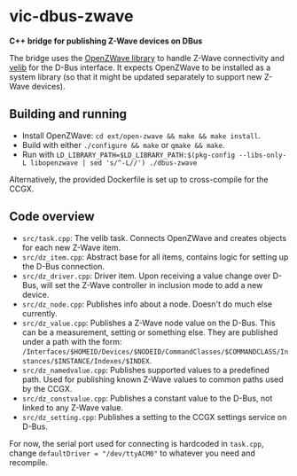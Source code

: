 # vic-dbus-zwave
**C++ bridge for publishing Z-Wave devices on DBus**

The bridge uses the [OpenZWave library](https://github.com/OpenZWave/open-zwave)
to handle Z-Wave connectivity and [velib](https://github.com/victronenergy/velib)
for the D-Bus interface. It expects OpenZWave to be installed as a system
library (so that it might be updated separately to support new Z-Wave devices).

## Building and running
 - Install OpenZWave: `cd ext/open-zwave && make && make install`.
 - Build with either `./configure && make` or `qmake && make`.
 - Run with `LD_LIBRARY_PATH=$LD_LIBRARY_PATH:$(pkg-config --libs-only-L libopenzwave | sed 's/^-L//') ./dbus-zwave`

Alternatively, the provided Dockerfile is set up to cross-compile for the CCGX.

## Code overview
 - `src/task.cpp`: The velib task. Connects OpenZWave and creates objects for
   each new Z-Wave item.
 - `src/dz_item.cpp`: Abstract base for all items, contains logic for setting
   up the D-Bus connection.
 - `src/dz_driver.cpp`: Driver item. Upon receiving a value change over D-Bus,
   will set the Z-Wave controller in inclusion mode to add a new device.
 - `src/dz_node.cpp`: Publishes info about a node. Doesn't do much else currently.
 - `src/dz_value.cpp`: Publishes a Z-Wave node value on the D-Bus. This can be
   a measurement, setting or something else. They are published under a path
   with the form:
   `/Interfaces/$HOMEID/Devices/$NODEID/CommandClasses/$COMMANDCLASS/Instances/$INSTANCE/Indexes/$INDEX`.
 - `src/dz_namedvalue.cpp`: Publishes supported values to a predefined path.
   Used for publishing known Z-Wave values to common paths used by the CCGX.
 - `src/dz_constvalue.cpp`: Publishes a constant value to the D-Bus, not linked
   to any Z-Wave value.
 - `src/dz_setting.cpp`: Publishes a setting to the CCGX settings service on
   D-Bus.

For now, the serial port used for connecting is hardcoded in `task.cpp`, change
`defaultDriver = "/dev/ttyACM0"` to whatever you need and recompile.
